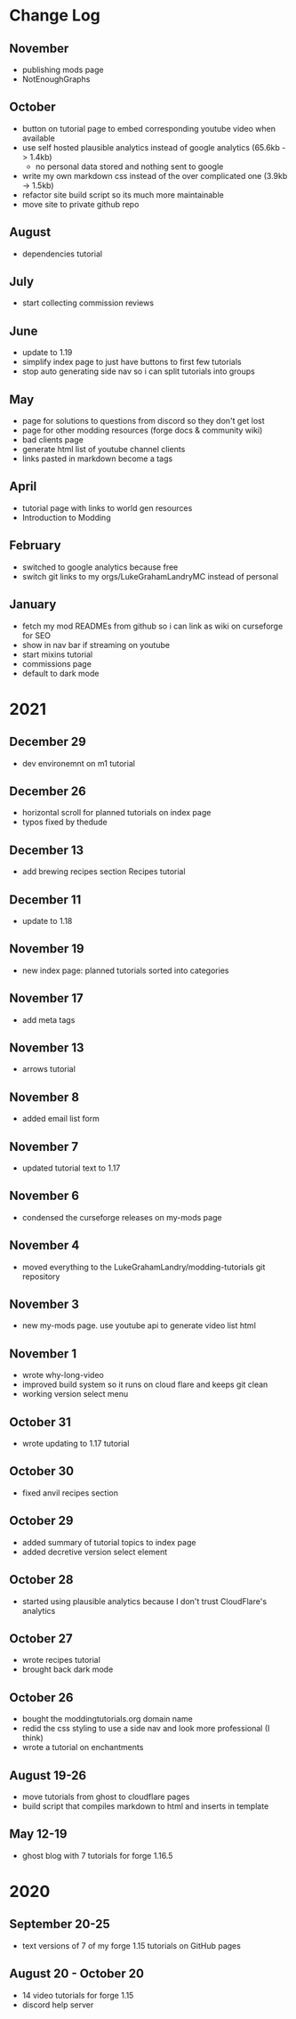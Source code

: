 # Change Log

## November 
- publishing mods page 
- NotEnoughGraphs

## October 
- button on tutorial page to embed corresponding youtube video when available 
- use self hosted plausible analytics instead of google analytics (65.6kb -> 1.4kb)
    - no personal data stored and nothing sent to google
- write my own markdown css instead of the over complicated one (3.9kb -> 1.5kb)
- refactor site build script so its much more maintainable
- move site to private github repo 

## August
- dependencies tutorial 

## July
- start collecting commission reviews 

## June
- update to 1.19  
- simplify index page to just have buttons to first few tutorials 
- stop auto generating side nav so i can split tutorials into groups 

## May
- page for solutions to questions from discord so they don't get lost
- page for other modding resources (forge docs & community wiki)
- bad clients page
- generate html list of youtube channel clients
- links pasted in markdown become a tags 

## April
- tutorial page with links to world gen resources
- Introduction to Modding

## February 
- switched to google analytics because free
- switch git links to my orgs/LukeGrahamLandryMC instead of personal

## January
- fetch my mod READMEs from github so i can link as wiki on curseforge for SEO
- show in nav bar if streaming on youtube
- start mixins tutorial
- commissions page
- default to dark mode

# 2021

## December 29
- dev environemnt on m1 tutorial 

## December 26
- horizontal scroll for planned tutorials on index page
- typos fixed by thedude

## December 13
- add brewing recipes section Recipes tutorial

## December 11
- update to 1.18

## November 19
- new index page: planned tutorials sorted into categories 

## November 17
- add meta tags 

## November 13
- arrows tutorial 

## November 8 
- added email list form 

## November 7
- updated tutorial text to 1.17

## November 6
- condensed the curseforge releases on my-mods page

## November 4
- moved everything to the LukeGrahamLandry/modding-tutorials git repository

## November 3
- new my-mods page. use youtube api to generate video list html

## November 1
- wrote why-long-video
- improved build system so it runs on cloud flare and keeps git clean
- working version select menu

## October 31
- wrote updating to 1.17 tutorial

## October 30
- fixed anvil recipes section

## October 29
- added summary of tutorial topics to index page 
- added decretive version select element

## October 28
- started using plausible analytics because I don't trust CloudFlare's analytics 

## October 27
- wrote recipes tutorial
- brought back dark mode

## October 26
- bought the moddingtutorials.org domain name
- redid the css styling to use a side nav and look more professional (I think)
- wrote a tutorial on enchantments

## August 19-26
- move tutorials from ghost to cloudflare pages
- build script that compiles markdown to html and inserts in template 

## May 12-19
- ghost blog with 7 tutorials for forge 1.16.5

# 2020

## September 20-25
- text versions of 7 of my forge 1.15 tutorials on GitHub pages

## August 20 - October 20
- 14 video tutorials for forge 1.15
- discord help server